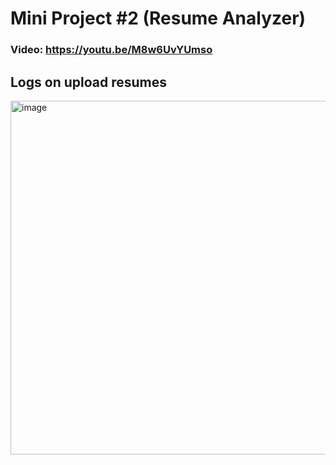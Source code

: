 # Mini Project #2 (Resume Analyzer)
### Video: https://youtu.be/M8w6UvYUmso

## Logs on upload resumes
<img width="566" alt="image" src="https://github.com/user-attachments/assets/6edf6abc-3a4f-459b-95da-96906ac51c48" />
